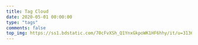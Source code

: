 ```yaml
---
title: Tag Cloud
date: 2020-05-01 00:00:00
type: "tags"
comments: false
top_img: https://ss1.bdstatic.com/70cFvXSh_Q1YnxGkpoWK1HF6hhy/it/u=3136118102,666872387&fm=26&gp=0.jpg
---
```




